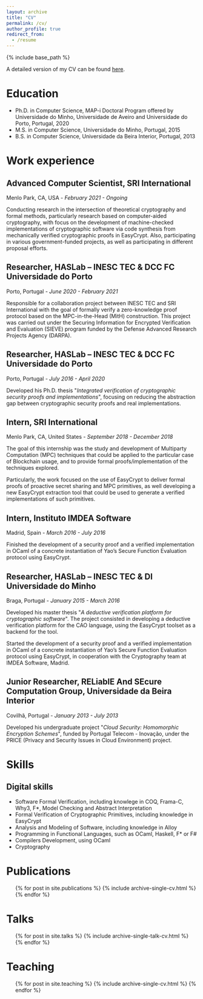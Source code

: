 ```yaml
---
layout: archive
title: "CV"
permalink: /cv/
author_profile: true
redirect_from:
  - /resume
---
```


{% include base_path %}

A detailed version of my CV can be found [here](https://vm2p.github.io/files/resume.pdf).

# Education

- Ph.D. in Computer Science, MAP-i Doctoral Program offered by Universidade do Minho, Universidade de Aveiro and Universidade do Porto, Portugal, 2020
- M.S. in Computer Science, Universidade do Minho, Portugal, 2015
- B.S. in Computer Science, Universidade da Beira Interior, Portugal, 2013

# Work experience

## Advanced Computer Scientist, SRI International

Menlo Park, CA, USA - *February 2021 - Ongoing*

Conducting research in the intersection of theoretical cryptography and formal methods, particularly research based on computer-aided cryptography, with focus on the development of machine-checked implementations of cryptographic software via code synthesis from mechanically verified cryptographic proofs in EasyCrypt. Also, participating in various government-funded projects, as well as participating in different proposal efforts.

## Researcher, HASLab – INESC TEC & DCC FC Universidade do Porto

Porto, Portugal - *June 2020 - February 2021*

Responsible for a collaboration project between INESC TEC and SRI International with the goal of formally verify a zero-knowledge proof protocol based on the MPC-in-the-Head (MitH) construction. This project was carried out under the Securing Information for Encrypted Verification and Evaluation (SIEVE) program funded by the Defense Advanced Research Projects Agency (DARPA).

## Researcher, HASLab – INESC TEC & DCC FC Universidade do Porto

Porto, Portugal - *July 2016 - April 2020*

Developed his Ph.D. thesis "*Integrated verification of cryptographic security proofs and implementations*", focusing on reducing the abstraction gap between cryptographic security proofs and real implementations.

## Intern, SRI International

Menlo Park, CA, United States - *September 2018 - December 2018*

The goal of this internship was the study and development of Multiparty Computation (MPC) techniques that could be applied to the particular case of Blockchain usage, and to provide formal proofs/implementation of the techniques explored.

Particularly, the work focused on the use of EasyCrypt to deliver formal proofs of proactive secret sharing and MPC primitives, as well developing a new EasyCrypt extraction tool that could be used to generate a verified implementations of such primitives.

## Intern, Instituto IMDEA Software

Madrid, Spain - *March 2016 - July 2016*

Finished the development of a security proof and a verified implementation in OCaml of a concrete instantiation of Yao’s Secure Function Evaluation protocol using EasyCrypt.

## Researcher, HASLab – INESC TEC & DI Universidade do Minho

Braga, Portugal - *January 2015 - March 2016*

Developed his master thesis "*A deductive verification platform for cryptographic software*". The project consisted in developing a deductive verification platform for the CAO language, using the EasyCrypt toolset as a backend for the tool.

Started the development of a security proof and a verified implementation in OCaml of a concrete instantiation of Yao’s Secure Function Evaluation protocol using EasyCrypt, in cooperation with the Cryptography team at IMDEA Software, Madrid.

## Junior Researcher, RELiablE And SEcure Computation Group, Universidade da Beira Interior

Covilhã, Portugal - *January 2013 - July 2013*

Developed his undergraduate project "*Cloud Security: Homomorphic Encryption Schemes*", funded by Portugal Telecom - Inovação, under the PRICE (Privacy and Security Issues in Cloud Environment) project.

# Skills

## Digital skills

- Software Formal Verification, including knowlege in COQ, Frama-C, Why3, F*, Model Checking and Abstract Interpretation
- Formal Verification of Cryptographic Primitives, including knowledge in EasyCrypt
- Analysis and Modeling of Software, including knowledge in Alloy
- Programming in Functional Languages, such as OCaml, Haskell, F* or F#
- Compilers Development, using OCaml
- Cryptography

# Publications

  <ul>{% for post in site.publications %}
    {% include archive-single-cv.html %}
  {% endfor %}</ul>


# Talks

  <ul>{% for post in site.talks %}
    {% include archive-single-talk-cv.html %}
  {% endfor %}</ul>


# Teaching

  <ul>{% for post in site.teaching %}
    {% include archive-single-cv.html %}
  {% endfor %}</ul>
